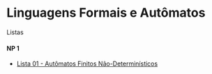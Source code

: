 # Linguagens Formais e Autômatos


Listas
#### NP 1
* [Lista 01 - Autômatos Finitos Não-Determinísticos](atc_files/listas/01/lista01LFA.pdf)
<!--* [Lista 02 - Autômatos Finitos Determinísticos](atc_files/listas/02/lista02LFA.pdf)
* [Lista 03 - Expressões Regulares](atc_files/listas/03/lista03LFA.pdf)

#### NP 2
* [Lista 04 - Gramática Livre de Contexto](atc_files/listas/04/lista04LFA.pdf)
* [Lista 05 - Autômatos Finitos Não Determinísticos Com Pilha](atc_files/listas/05/lista05LFA.pdf)

<!--
### Trabalhos

* [Trabalho 01](pi_files/trabalhos/01/trabalho01.html)
* [Trabalho 02](pi_files/trabalhos/02/trabalho02.html)
* [Trabalho 03 (APS)](pi_files/trabalhos/03/trabalho03.html)

### Trabalhos
* [Roteiro para APS](pi_files/aps/APS_PIVC.pdf)

### [Git](https://github.com/viniciusdenovaes/Unip222PI)

-->
